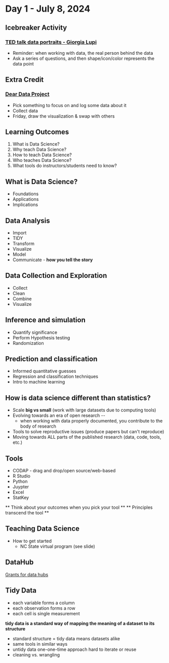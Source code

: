 # Day 1 - July 8, 2024

## Icebreaker Activity
### [TED talk data portraits - Giorgia Lupi](http://giorgialupi.com/data-portraits-at-ted2017)
- Reminder: when working with data, the real person behind the data
- Ask a series of questions, and then shape/icon/color represents the data point

## Extra Credit
### [Dear Data Project](https://www.youtube.com/watch?v=-YyVOE7J2JI)
- Pick something to focus on and log some data about it
- Collect data
- Friday, draw the visualization & swap with others

## Learning Outcomes
1. What is Data Science?
2. Why teach Data Science?
3. How to teach Data Science?
4. Who teaches Data Science?
5. What tools do instructors/students need to know?

## What is Data Science?
- Foundations
- Applications
- Implications

## Data Analysis

- Import
- TIDY
- Transform
- Visualize
- Model
- Communicate - **how you tell the story**

## Data Collection and Exploration

- Collect
- Clean
- Combine
- Visualize

## Inference and simulation

- Quantify significance
- Perform Hypothesis testing
- Randomization

## Prediction and classification
- Informed quantitative guesses
- Regression and classification techniques
- Intro to machine learning

## How is data science different than statistics?

- Scale **big vs small** (work with large datasets due to computing tools)
- Evolving towards an era of open research --
    - when working with data properly documented, you contribute to the body of research
- Tools to solve reproductive issues (produce papers but can't reproduce)
- Moving towards ALL parts of the published research (data, code, tools, etc.)

## Tools

- CODAP - drag and drop/open source/web-based
- R Studio
- Python
- Juypter
- Excel
- StatKey

** Think about your outcomes when you pick your tool **
** Principles transcend the tool ** 

## Teaching Data Science

- How to get started
    - NC State virtual program (see slide)

## DataHub

[Grants for data hubs](https://ncshare.org/)

## Tidy Data
- each variable forms a column
- each observation forms a row
- each cell is single measurement

**tidy data is a standard way of mapping the meaning of a dataset to its structure**

- standard structure = tidy data means datasets alike
- same tools in similar ways
- untidy data one-one-time approach hard to iterate or reuse
- cleaning vs. wrangling













  





 
